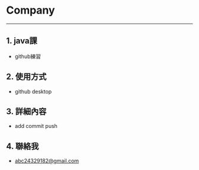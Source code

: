 # Company
---

## 1. java課

  - github練習

## 2. 使用方式

  - github desktop
 
## 3. 詳細內容
  - add commit push

## 4. 聯絡我
  - abc24329182@gmail.com


[//]: # (These are reference links used in the body of this note and get stripped out when the markdown processor does its job. There is no need to format nicely because it shouldn't be seen. Thanks SO - http://stackoverflow.com/questions/4823468/store-comments-in-markdown-syntax)

